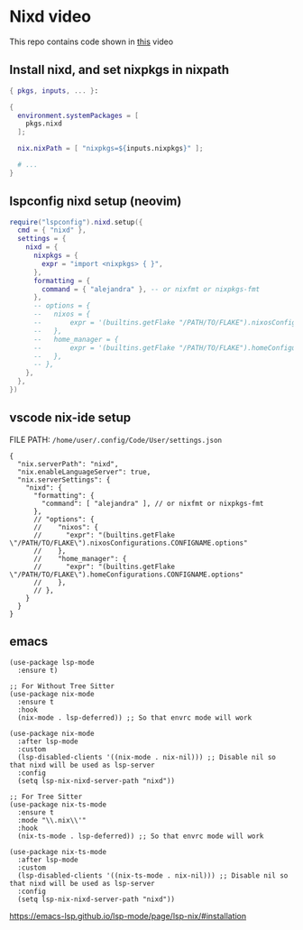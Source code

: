 # Nixd video
This repo contains code shown in [this](https://youtu.be/M_zMoHlbZBY) video
## Install nixd, and set nixpkgs in nixpath
```nix
{ pkgs, inputs, ... }: 

{
  environment.systemPackages = [
    pkgs.nixd
  ];

  nix.nixPath = [ "nixpkgs=${inputs.nixpkgs}" ];

  # ...
}
```


## lspconfig nixd setup (neovim)
```lua
require("lspconfig").nixd.setup({
  cmd = { "nixd" },
  settings = {
    nixd = {
      nixpkgs = {
        expr = "import <nixpkgs> { }",
      },
      formatting = {
        command = { "alejandra" }, -- or nixfmt or nixpkgs-fmt
      },
      -- options = {
      --   nixos = {
      --       expr = '(builtins.getFlake "/PATH/TO/FLAKE").nixosConfigurations.CONFIGNAME.options',
      --   },
      --   home_manager = {
      --       expr = '(builtins.getFlake "/PATH/TO/FLAKE").homeConfigurations.CONFIGNAME.options',
      --   },
      -- },
    },
  },
})
```


## vscode nix-ide setup

FILE PATH: `/home/user/.config/Code/User/settings.json`

```jsonc
{
  "nix.serverPath": "nixd",
  "nix.enableLanguageServer": true,
  "nix.serverSettings": {
    "nixd": {
      "formatting": {
        "command": [ "alejandra" ], // or nixfmt or nixpkgs-fmt
      },
      // "options": {
      //    "nixos": {
      //      "expr": "(builtins.getFlake \"/PATH/TO/FLAKE\").nixosConfigurations.CONFIGNAME.options"
      //    },
      //    "home_manager": {
      //      "expr": "(builtins.getFlake \"/PATH/TO/FLAKE\").homeConfigurations.CONFIGNAME.options"
      //    },
      // },
    }
  }
}
```

## emacs

```emacs-lisp
(use-package lsp-mode
  :ensure t)

;; For Without Tree Sitter
(use-package nix-mode
  :ensure t
  :hook
  (nix-mode . lsp-deferred)) ;; So that envrc mode will work

(use-package nix-mode
  :after lsp-mode
  :custom
  (lsp-disabled-clients '((nix-mode . nix-nil))) ;; Disable nil so that nixd will be used as lsp-server
  :config
  (setq lsp-nix-nixd-server-path "nixd"))

;; For Tree Sitter
(use-package nix-ts-mode
  :ensure t
  :mode "\\.nix\\'"
  :hook
  (nix-ts-mode . lsp-deferred)) ;; So that envrc mode will work

(use-package nix-ts-mode
  :after lsp-mode
  :custom
  (lsp-disabled-clients '((nix-ts-mode . nix-nil))) ;; Disable nil so that nixd will be used as lsp-server
  :config
  (setq lsp-nix-nixd-server-path "nixd"))
```

https://emacs-lsp.github.io/lsp-mode/page/lsp-nix/#installation
